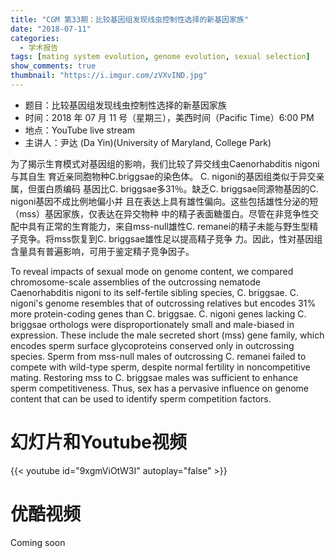 ```yaml
---
title: "CGM 第33期：比较基因组发现线虫控制性选择的新基因家族"
date: "2018-07-11"
categories:
  - 学术报告
tags: [mating system evolution, genome evolution, sexual selection]
show_comments: true
thumbnail: "https://i.imgur.com/zVXvIND.jpg"
---
```


- 题目：比较基因组发现线虫控制性选择的新基因家族
- 时间：2018 年 07 月 11 号（星期三），美西时间（Pacific Time）6:00 PM
- 地点：YouTube live stream 
- 主讲人：尹达 (Da Yin)(University of Maryland, College Park)

为了揭示生育模式对基因组的影响，我们比较了异交线虫Caenorhabditis nigoni与其自生
育近亲同胞物种C.briggsae的染色体。 C. nigoni的基因组类似于异交亲属，但蛋白质编码
基因比C. briggsae多31％。缺乏C. briggsae同源物基因的C. nigoni基因不成比例地偏小并
且在表达上具有雄性偏向。这些包括雄性分泌的短（mss）基因家族，仅表达在异交物种
中的精子表面糖蛋白。尽管在非竞争性交配中具有正常的生育能力，来自mss-null雄性C.
remanei的精子未能与野生型精子竞争。将mss恢复到C. briggsae雄性足以提高精子竞争
力。因此，性对基因组含量具有普遍影响，可用于鉴定精子竞争因子。<br>

To reveal impacts of sexual mode on genome content, we compared chromosome-scale assemblies of the outcrossing nematode Caenorhabditis nigoni to its self-fertile sibling species, C. briggsae. C. nigoni's genome resembles that of outcrossing relatives but encodes 31% more protein-coding genes than C. briggsae. C. nigoni genes lacking C. briggsae orthologs were disproportionately small and male-biased in expression. These include the male secreted short (mss) gene family, which encodes sperm surface glycoproteins conserved only in outcrossing species. Sperm from mss-null males of outcrossing C. remanei failed to compete with wild-type sperm, despite normal fertility in noncompetitive mating. Restoring mss to C. briggsae males was sufficient to enhance sperm competitiveness. Thus, sex has a pervasive influence on genome content that can be used to identify sperm competition factors.

# 幻灯片和Youtube视频

{{< youtube id="9xgmViOtW3I" autoplay="false" >}}


# 优酷视频

Coming soon
